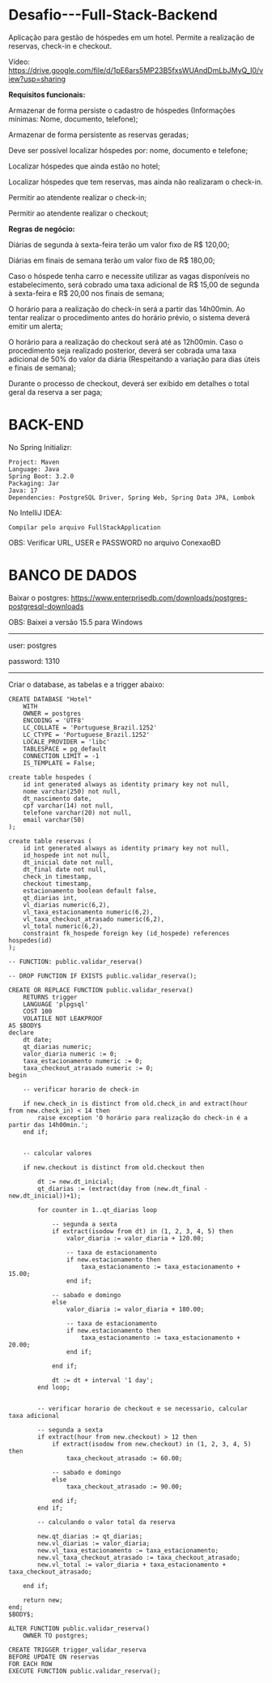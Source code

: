 # Desafio---Full-Stack-Backend
 Aplicação para gestão de hóspedes em um hotel. Permite a realização de reservas, check-in e checkout.

Vídeo: https://drive.google.com/file/d/1pE6ars5MP23B5fxsWUAndDmLbJMyQ_I0/view?usp=sharing


**Requisitos funcionais:**  

Armazenar de forma persiste o cadastro de hóspedes (Informações mínimas:  Nome, documento, telefone); 

Armazenar de forma persistente as reservas geradas; 

Deve ser possível localizar hóspedes por: nome, documento e telefone; 

Localizar hóspedes que ainda estão no hotel; 

Localizar hóspedes que tem reservas, mas ainda não realizaram o check-in.

Permitir ao atendente realizar o check-in; 

Permitir ao atendente realizar o checkout; 


**Regras de negócio:** 

Diárias de segunda à sexta-feira terão um valor fixo de R$ 120,00; 

Diárias em finais de semana terão um valor fixo de R$ 180,00; 

Caso o hóspede tenha carro e necessite utilizar as vagas disponíveis no estabelecimento, será cobrado uma taxa adicional de R$ 15,00 de segunda à  sexta-feira e R$ 20,00 nos finais de semana; 

O horário para a realização do check-in será a partir das 14h00min. Ao tentar realizar o procedimento antes do horário prévio, o sistema deverá emitir um  alerta;

O horário para a realização do checkout será até as 12h00min. Caso o procedimento seja realizado posterior, deverá ser cobrada uma taxa adicional de  50% do valor da diária (Respeitando a variação para dias úteis e finais de  semana);

Durante o processo de checkout, deverá ser exibido em detalhes o total geral da  reserva a ser paga; 

# BACK-END

No Spring Initializr:

```
Project: Maven
Language: Java
Spring Boot: 3.2.0
Packaging: Jar
Java: 17
Dependencies: PostgreSQL Driver, Spring Web, Spring Data JPA, Lombok 
```

No IntelliJ IDEA:

```
Compilar pelo arquivo FullStackApplication
```

OBS: Verificar URL, USER e PASSWORD no arquivo ConexaoBD

# BANCO DE DADOS

Baixar o postgres: https://www.enterprisedb.com/downloads/postgres-postgresql-downloads

OBS: Baixei a versão 15.5 para Windows

---------------

user: postgres

password: 1310

---------------

Criar o database, as tabelas e a trigger abaixo:

```
CREATE DATABASE "Hotel"
    WITH
    OWNER = postgres
    ENCODING = 'UTF8'
    LC_COLLATE = 'Portuguese_Brazil.1252'
    LC_CTYPE = 'Portuguese_Brazil.1252'
    LOCALE_PROVIDER = 'libc'
    TABLESPACE = pg_default
    CONNECTION LIMIT = -1
    IS_TEMPLATE = False;
```

```
create table hospedes (
	id int generated always as identity primary key not null,
	nome varchar(250) not null,
	dt_nascimento date,
	cpf varchar(14) not null,
	telefone varchar(20) not null,
	email varchar(50)
);
```

```
create table reservas (
	id int generated always as identity primary key not null,
	id_hospede int not null,
	dt_inicial date not null,
	dt_final date not null,
	check_in timestamp,
	checkout timestamp,
	estacionamento boolean default false,
	qt_diarias int,
	vl_diarias numeric(6,2),
	vl_taxa_estacionamento numeric(6,2),
	vl_taxa_checkout_atrasado numeric(6,2),
	vl_total numeric(6,2),
	constraint fk_hospede foreign key (id_hospede) references hospedes(id)
);
```

```
-- FUNCTION: public.validar_reserva()

-- DROP FUNCTION IF EXISTS public.validar_reserva();

CREATE OR REPLACE FUNCTION public.validar_reserva()
    RETURNS trigger
    LANGUAGE 'plpgsql'
    COST 100
    VOLATILE NOT LEAKPROOF
AS $BODY$
declare
	dt date;
	qt_diarias numeric;
	valor_diaria numeric := 0;
    taxa_estacionamento numeric := 0;
    taxa_checkout_atrasado numeric := 0;
begin

	-- verificar horario de check-in
	
    if new.check_in is distinct from old.check_in and extract(hour from new.check_in) < 14 then
        raise exception 'O horário para realização do check-in é a partir das 14h00min.';
    end if;
	
	
	-- calcular valores
	
	if new.checkout is distinct from old.checkout then
	
		dt := new.dt_inicial;
		qt_diarias := (extract(day from (new.dt_final - new.dt_inicial))+1);
		
		for counter in 1..qt_diarias loop
			
			-- segunda a sexta
			if extract(isodow from dt) in (1, 2, 3, 4, 5) then
				valor_diaria := valor_diaria + 120.00;
				
				-- taxa de estacionamento
				if new.estacionamento then
					taxa_estacionamento := taxa_estacionamento + 15.00;
				end if;
				
			-- sabado e domingo
			else
				valor_diaria := valor_diaria + 180.00;
				
				-- taxa de estacionamento
				if new.estacionamento then
					taxa_estacionamento := taxa_estacionamento + 20.00;
				end if;
				
			end if;
			
			dt := dt + interval '1 day';
		end loop;
		

		-- verificar horario de checkout e se necessario, calcular taxa adicional
		
		-- segunda a sexta
		if extract(hour from new.checkout) > 12 then
			if extract(isodow from new.checkout) in (1, 2, 3, 4, 5) then
				taxa_checkout_atrasado := 60.00;
			
			-- sabado e domingo
			else
				taxa_checkout_atrasado := 90.00;
				
			end if;
		end if;

		-- calculando o valor total da reserva
		
		new.qt_diarias := qt_diarias;
		new.vl_diarias := valor_diaria;
		new.vl_taxa_estacionamento := taxa_estacionamento;
		new.vl_taxa_checkout_atrasado := taxa_checkout_atrasado;
		new.vl_total := valor_diaria + taxa_estacionamento + taxa_checkout_atrasado;
		
	end if;

    return new;
end;
$BODY$;

ALTER FUNCTION public.validar_reserva()
    OWNER TO postgres;
	
CREATE TRIGGER trigger_validar_reserva
BEFORE UPDATE ON reservas
FOR EACH ROW
EXECUTE FUNCTION public.validar_reserva();
```
